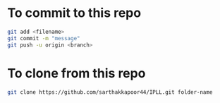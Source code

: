 # To commit to this repo
``` bash
git add <filename>
git commit -m "message"
git push -u origin <branch>
```
# To clone from this repo
``` bash
git clone https://github.com/sarthakkapoor44/IPLL.git folder-name
```
